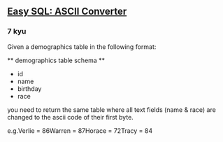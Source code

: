 <h2><a href=https://www.codewars.com/kata/594804a218e96caa8d00051b/train/sql target="_blank">Easy SQL: ASCII Converter</a></h2><h3>7 kyu</h3><p>Given a demographics table in the following format:</p><p>** demographics table schema **</p><ul><li>id</li><li>name</li><li>birthday</li><li>race</li></ul><p>you need to return the same table where all text fields (name &amp; race) are changed to the ascii code of their first byte.</p><p>e.g.Verlie = 86Warren = 87Horace = 72Tracy = 84</p>